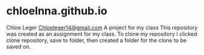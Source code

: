# chloelnna.github.io
Chloe Leger Chloeleger14@gmail.com
A project for my class
This repository was created as an assignment for my class.
To clone my repository I clicked clone repository, save to folder, then created a folder for the clone to be saved on.